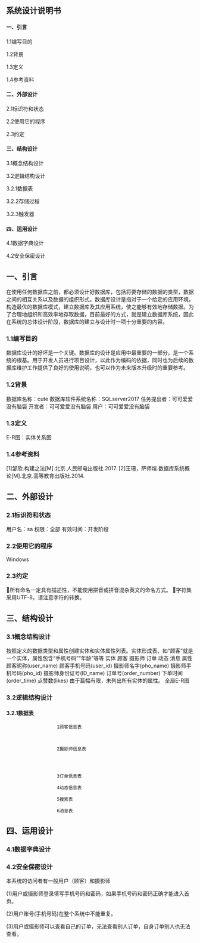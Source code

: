 ## 系统设计说明书
#### 一、引言
1.1编写目的

1.2背景

1.3定义

1.4参考资料

#### 二、外部设计
2.1标识符和状态

2.2使用它的程序

2.3约定

#### 三、结构设计
3.1概念结构设计

3.2逻辑结构设计

   3.2.1数据表
   
   3.2.2存储过程
   
   3.2.3触发器
   
#### 四、运用设计

4.1数据字典设计

4.2安全保密设计


## 一、引言
在使用任何数据库之前，都必须设计好数据库，包括将要存储的数据的类型，数据之间的相互关系以及数据的组织形式。数据库设计是指对于一个给定的应用环境，构造最优的数据库模式，建立数据库及其应用系统，使之能够有效地存储数据。为了合理地组织和高效率地存取数据，目前最好的方式，就是建立数据库系统，因此在系统的总体设计阶段，数据库的建立与设计时一项十分重要的内容。
### 1.1编写目的
   数据库设计的好坏是一个关键。数据库的设计是应用中最重要的一部分，是一个系统的根基。用于开发人员进行项目设计，以此作为编码的依据，同时也为后续的数据库维护工作提供了良好的使用说明，也可以作为未来版本升级时的重要参考。
### 1.2背景
数据库名称：cute
数据库软件系统名称：SQLserver2017
任务提出者：可可爱爱没有脑袋
开发者：可可爱爱没有脑袋
用户：可可爱爱没有脑袋
### 1.3定义 
E-R图：实体关系图

### 1.4参考资料
[1]邹欣.构建之法[M].北京.人民邮电出版社.2017.
[2]王珊，萨师煊.数据库系统概论[M].北京.高等教育出版社.2014.

## 二、外部设计
### 2.1标识符和状态
用户名：sa
权限：全部
有效时间：开发阶段

### 2.2使用它的程序
Windows
### 2.3约定
所有命名一定具有描述性，不能使用拼音或拼音混杂英文的命名方式。
字符集采用UTF-8，请注意字符的转换。
## 三、结构设计
### 3.1概念结构设计
按照定义的数据类型和属性创建实体和实体属性列表。实体形成表，如“顾客”就是一个实体，属性包含“手机号码”“年龄”等等
实体
顾客
摄影师
订单
动态
消息
属性
顾客昵称(user_name)
顾客手机号码(user_id)
摄影师名字(pho_name)
摄影师手机号码(pho_id)
摄影师身份证号(ID_name)
订单号(order_number)
下单时间(order_time)
点赞数(likes)
由于篇幅有限，未列出所有实体的属性。
全局E-R图

### 3.2逻辑结构设计
#### 3.2.1数据表
                       1顾客信息表



                       2摄影师信息表

                       


                       3订单信息表

                       4动态信息表

                       5搜索表

                       6消息表

## 四、运用设计
### 4.1数据字典设计

### 4.2安全保密设计
本系统的访问者有一般用户（顾客）和摄影师

(1)用户或摄影师登录填写手机号码和密码，如果手机号码和密码正确才能进入首页。

(2)用户账号(手机号码)在整个系统中不能重复。

(3)用户或摄影师可以查看自己的订单，无法查看别人订单，自身订单别人也无法查看。
